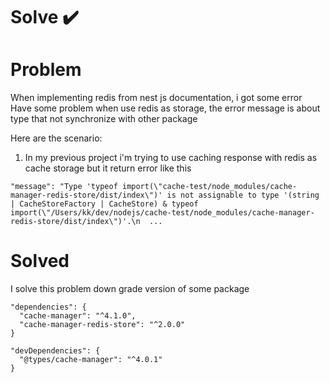 # Solve ✔️

# Problem
When implementing redis from nest js documentation, i got some error Have some problem when use redis as storage, the error message is about type that not synchronize with other package

Here are the scenario:
1. In my previous project i'm trying to use caching response with redis as cache storage but it return error like this 
```
"message": "Type 'typeof import(\"cache-test/node_modules/cache-manager-redis-store/dist/index\")' is not assignable to type '(string | CacheStoreFactory | CacheStore) & typeof import(\"/Users/kk/dev/nodejs/cache-test/node_modules/cache-manager-redis-store/dist/index\")'.\n  ...
```

# Solved
I solve this problem down grade  version of some package 

```
"dependencies": {
  "cache-manager": "^4.1.0",
  "cache-manager-redis-store": "^2.0.0"
}
```

```
"devDependencies": {
  "@types/cache-manager": "^4.0.1"
}
```
